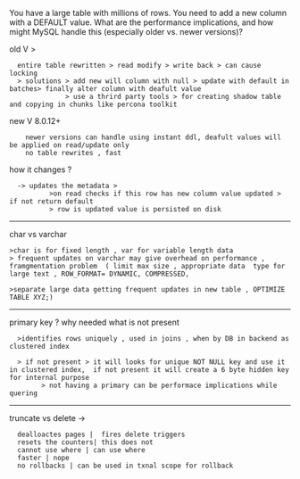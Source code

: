 You have a large table with millions of rows. You need to add a new column with a DEFAULT value. 
What are the performance implications, and how might MySQL handle this (especially older vs. newer versions)?


old V >

      entire table rewritten > read modify > write back > can cause locking 
      > solutions > add new will column with null > update with default in batches> finally alter column with deafult value
                  > use a thrird party tools > for creating shadow table and copying in chunks like percona toolkit

new V 8.0.12+

        newer versions can handle using instant ddl, deafult values will be applied on read/update only 
        no table rewrites , fast 

how it changes ? 

      -> updates the metadata > 
              >on read checks if this row has new column value updated > if not return default 
              > row is updated value is persisted on disk 


----

char vs varchar 

    >char is for fixed length , var for variable length data
    > frequent updates on varchar may give overhead on performance , 
    framgmentation problem  ( limit max size , appropriate data  type for large text , ROW_FORMAT= DYNAMIC, COMPRESSED,
    
    >separate large data getting frequent updates in new table , OPTIMIZE TABLE XYZ;)


----

primary key ? why needed what is not present 

      >identifies rows uniquely , used in joins , when by DB in backend as clustered index
      
      > if not present > it will looks for unique NOT NULL key and use it in clustered index,  if not present it will create a 6 byte hidden key for internal purpose
            > not having a primary can be performace implications while quering


-----

truncate vs delete -> 

      dealloactes pages |  fires delete triggers 
      resets the counters| this does not 
      cannot use where | can use where 
      faster | nope 
      no rollbacks | can be used in txnal scope for rollback



